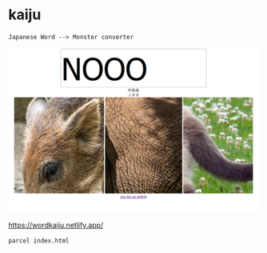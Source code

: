 # kaiju

```
Japanese Word --> Monster converter
```

![preview](preview.jpg)

https://wordkaiju.netlify.app/

```
parcel index.html
```
